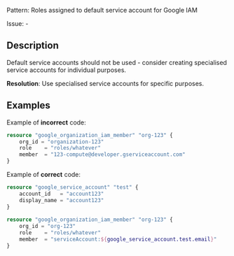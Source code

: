 Pattern: Roles assigned to default service account for Google IAM

Issue: -

## Description

Default service accounts should not be used - consider creating specialised service accounts for individual purposes.

**Resolution**: Use specialised service accounts for specific purposes.

## Examples

Example of **incorrect** code:

```terraform
resource "google_organization_iam_member" "org-123" {
	org_id = "organization-123"
	role    = "roles/whatever"
	member  = "123-compute@developer.gserviceaccount.com"
}
```

Example of **correct** code:

```terraform
resource "google_service_account" "test" {
	account_id   = "account123"
	display_name = "account123"
}
			  
resource "google_organization_iam_member" "org-123" {
	org_id = "org-123"
	role    = "roles/whatever"
	member  = "serviceAccount:${google_service_account.test.email}"
}
```